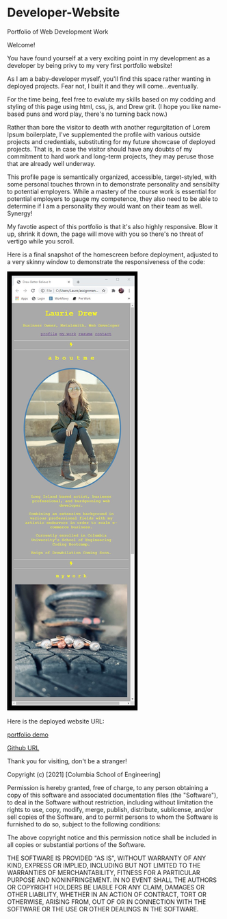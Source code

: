 # Developer-Website
Portfolio of Web Development Work

Welcome! 

You have found yourself at a very exciting point in my development as a developer by being privy to my very first portfolio website!

As I am a baby-developer myself, you'll find this space rather wanting in deployed projects. Fear not, I built it and they will come...eventually. 

For the time being, feel free to evalute my skills based on my codding and styling of this page using html, css, js, and Drew grit. (I hope you like name-based puns and word play, there's no turning back now.) 

Rather than bore the visitor to death with another regurgitation of Lorem Ipsum boilerplate, I've supplemented the profile with various outside projects and credentials, substituting for my future showcase of deployed projects. That is, in case the visitor should have any doubts of my commitment to hard work and long-term projects, they may peruse those that are already well underway. 

This profile page is semantically organized, accessible, target-styled, with some personal touches thrown in to demonstrate personality and sensibilty to potential employers. While a mastery of the course work is essential for potential employers to gauge my competence, they also need to be able to determine if I am a personality they would want on their team as well. Synergy!

My favotie aspect of this portfolio is that it's also highly responsive. Blow it up, shrink it down, the page will move with you so there's no threat of vertigo while you scroll. 

Here is a final snapshot of the homescreen before deployment, adjusted to a very skinny window to demonstrate the responsiveness of the code:

![homepage main](images/Screenshot1.jpg) 

Here is the deployed website URL:

[portfolio demo](https://lawriedrew.github.io/Developer-Website/)

[Github URL](https://github.com/LawrieDrew/Developer-Website.git) 


Thank you for visiting, don't be a stranger!

Copyright (c) [2021] [Columbia School of Engineering]

Permission is hereby granted, free of charge, to any person obtaining a copy
of this software and associated documentation files (the "Software"), to deal
in the Software without restriction, including without limitation the rights
to use, copy, modify, merge, publish, distribute, sublicense, and/or sell
copies of the Software, and to permit persons to whom the Software is
furnished to do so, subject to the following conditions:

The above copyright notice and this permission notice shall be included in all
copies or substantial portions of the Software.

THE SOFTWARE IS PROVIDED "AS IS", WITHOUT WARRANTY OF ANY KIND, EXPRESS OR
IMPLIED, INCLUDING BUT NOT LIMITED TO THE WARRANTIES OF MERCHANTABILITY,
FITNESS FOR A PARTICULAR PURPOSE AND NONINFRINGEMENT. IN NO EVENT SHALL THE
AUTHORS OR COPYRIGHT HOLDERS BE LIABLE FOR ANY CLAIM, DAMAGES OR OTHER
LIABILITY, WHETHER IN AN ACTION OF CONTRACT, TORT OR OTHERWISE, ARISING FROM,
OUT OF OR IN CONNECTION WITH THE SOFTWARE OR THE USE OR OTHER DEALINGS IN THE
SOFTWARE.
